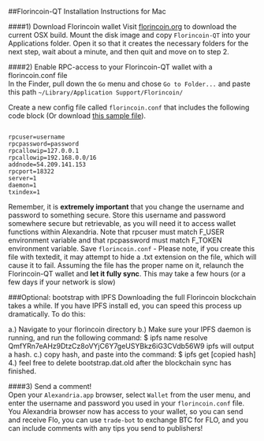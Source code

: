 ##Florincoin-QT Installation Instructions for Mac  

####1) Download Florincoin wallet
Visit [florincoin.org](http://florincoin.org/) to download the current OSX build. Mount the disk image and copy `Florincoin-QT` into your Applications folder. Open it so that it creates the necessary folders for the next step, wait about a minute, and then quit and move on to step 2.  

####2) Enable RPC-access to your Florincoin-QT wallet with a florincoin.conf file    
In the Finder, pull down the `Go` menu and chose `Go to Folder...` and paste this path `~/Library/Application Support/Florincoin/`  
  
Create a new config file called `florincoin.conf` that includes the following code block (Or download [this sample file](http://gateway.ipfs.io/ipfs/QmUFdbi4CTXAyqGi1ouKYcwFL2dTSqVPE4TzXUDcQMjPCo/)).   
<pre><code>
rpcuser=username
rpcpassword=password
rpcallowip=127.0.0.1
rpcallowip=192.168.0.0/16
addnode=54.209.141.153
rpcport=18322
server=1
daemon=1
txindex=1</code></pre>

Remember, it is **extremely important** that you change the username and password to something secure. Store this username and password somewhere secure but retrievable, as you will need it to access wallet functions within Alexandria. Note that rpcuser must match F_USER environment variable and that rpcpassword must match F_TOKEN environment variable. Save `florincoin.conf` - Please note, if you create this file with textedit, it may attempt to hide a .txt extension on the file, which will cause it to fail. Assuming the file has the proper name on it, relaunch the Florincoin-QT wallet and **let it fully sync**. This may take a few hours (or a few days if your network is slow)   

###Optional: bootstrap with IPFS
Downloading the full Florincoin blockchain takes a while. If you have IPFS install
ed, you can speed this process up dramatically. To do this:

a.) Navigate to your florincoin directory
b.) Make sure your IPFS daemon is running, and run the following command:
$ ipfs name resolve QmfYRn7eAHz9DtzCz8oVYjC6Y7geUSYBkz6iG3CVdb56W9
ipfs will output a hash.
c.) copy hash, and paste into the command:
$ ipfs get [copied hash]
4.) feel free to delete bootstrap.dat.old after the blockchain sync has finished.


####3) Send a comment!  
Open your `Alexandria.app` browser, select `Wallet` from the user menu, and enter the username and password you used in your `florincoin.conf` file. You Alexandria browser now has access to your wallet, so you can send and receive Flo, you can use `trade-bot` to exchange BTC for FLO, and you can include comments with any tips you send to publishers!
